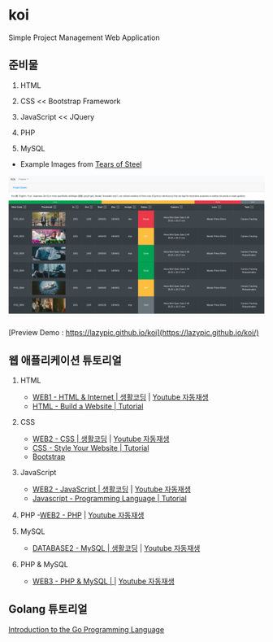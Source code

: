 # koi
Simple Project Management Web Application

## 준비물

1. HTML

1. CSS << Bootstrap Framework

1. JavaScript << JQuery

1. PHP

1. MySQL

- Example Images from [Tears of Steel](https://media.xiph.org/tearsofsteel/)

![Preview](img/preview2.png)

[Preview Demo : https://lazypic.github.io/koi](https://lazypic.github.io/koi/)

## 웹 애플리케이션 튜토리얼

1. HTML
    - [WEB1 - HTML & Internet | 생활코딩](https://opentutorials.org/course/3084) | [Youtube 자동재생](https://www.youtube.com/playlist?list=PLuHgQVnccGMDZP7FJ_ZsUrdCGH68ppvPb)
    - [HTML - Build a Website | Tutorial](https://www.youtube.com/playlist?list=PLLAZ4kZ9dFpMSXUYwxDFOvyxlssug29Fu)

1. CSS
    - [WEB2 - CSS | 생활코딩](https://opentutorials.org/course/3086) | [Youtube 자동재생](https://www.youtube.com/playlist?list=PLuHgQVnccGMAnWgUYiAW2cTzSBywFO75B)
    - [CSS - Style Your Website | Tutorial](https://www.youtube.com/playlist?list=PLLAZ4kZ9dFpNO7ScZFr-WTmtcBY3AN1M7)
    - [Bootstrap](https://getbootstrap.com/)

1. JavaScript
    - [WEB2 - JavaScript | 생활코딩](https://opentutorials.org/course/3085) | [Youtube 자동재생](https://www.youtube.com/playlist?list=PLuHgQVnccGMBB348PWRN0fREzYcYgFybf)
    - [Javascript - Programming Language | Tutorial](https://www.youtube.com/playlist?list=PLLAZ4kZ9dFpPQbcrA-SzALJeFm23tPrAI)

1. PHP
    -[WEB2 - PHP](https://opentutorials.org/course/3130) | [Youtube 자동재생](https://www.youtube.com/playlist?list=PLuHgQVnccGMAMMNByX8Bf1BkVrShBhj1I)


1. MySQL
    - [DATABASE2 - MySQL | 생활코딩](https://opentutorials.org/course/3161) | [Youtube 자동재생](https://www.youtube.com/playlist?list=PLuHgQVnccGMCgrP_9HL3dAcvdt8qOZxjW)


1. PHP & MySQL
    - [WEB3 - PHP & MySQL | ](https://opentutorials.org/course/3167) | [Youtube 자동재생](https://www.youtube.com/playlist?list=PLuHgQVnccGMA5836CvWfieEQy0T0ov6Jh)

## Golang 튜토리얼

[Introduction to the Go Programming Language](https://pythonprogramming.net/go/introduction-go-language-programming-tutorial/)

